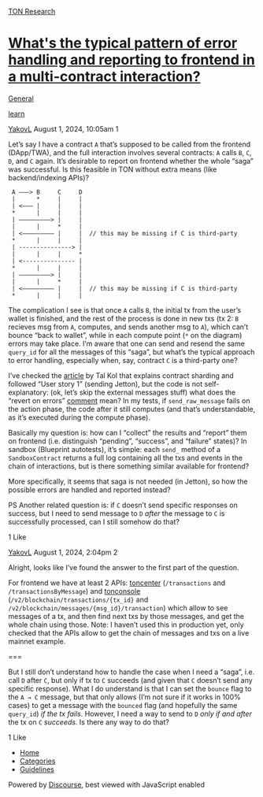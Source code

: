 [TON Research](/)

# [What's the typical pattern of error handling and reporting to frontend in a multi-contract interaction?](/t/whats-the-typical-pattern-of-error-handling-and-reporting-to-frontend-in-a-multi-contract-interaction/29651)

[General](/c/general/4) 

[learn](https://tonresear.ch/tag/learn)

    

[YakovL](https://tonresear.ch/u/YakovL)  August 1, 2024, 10:05am  1

Let’s say I have a contract `A` that’s supposed to be called from the frontend (DApp/TWA), and the full interaction involves several contracts: `A` calls `B`, `C`, `D`, and `C` again. It’s desirable to report on frontend whether the whole “saga” was successful. Is this feasible in TON without extra means (like backend/indexing APIs)?

```
 A –––> B     C     D
 |      *     |     |
 | <––– |     |     |
 *      |     |     |
 | –––––––––> |     |
 |      |     *     |
 | <––––––––– |     |  // this may be missing if C is third-party
 *      |     |     |
 | ---------------> |
 |      |     |     *
 | <--------------- |
 *      |     |     |
 | –––––––––> |     |
 |      |     *     |
 | <––––––––– |     |  // this may be missing if C is third-party
 *      |     |     |
```

The complication I see is that once `A` calls `B`, the initial tx from the user’s wallet is finished, and the rest of the process is done in new txs (tx 2: `B` recieves msg from `A`, computes, and sends another msg to `A`), which can’t bounce “back to wallet”, while in each compute point (`*` on the diagram) errors may take place. I’m aware that one can send and resend the same `query_id` for all the messages of this “saga”, but what’s the typical approach to error handling, especially when, say, contract `C` is a third-party one?

I’ve checked the [article](https://blog.ton.org/how-to-shard-your-ton-smart-contract-and-why-studying-the-anatomy-of-tons-jettons) by Tal Kol that explains contract sharding and followed “User story 1” (sending Jetton), but the code is not self-explanatory: (ok, let’s skip the external messages stuff) what does the “revert on errors” [comment](https://github.com/ton-blockchain/token-contract/blob/main/ft/jetton-wallet.fc#L96) mean? In my tests, if `send_raw_message` fails on the action phase, the code after it still computes (and that’s understandable, as it’s executed during the compute phase).

Basically my question is: how can I “collect” the results and “report” them on frontend (i.e. distinguish “pending”, “success”, and “failure” states)? In sandbox (Blueprint autotests), it’s simple: each `send_` method of a `SandboxContract` returns a full log containing all the txs and events in the chain of interactions, but is there something similar available for frontend?

More specifically, it seems that saga is not needed (in Jetton), so how the possible errors are handled and reported instead?

PS Another related question is: if `C` doesn’t send specific responses on success, but I need to send message to `D` _after_ the message to `C` is successfully processed, can I still somehow do that?

  1 Like

[YakovL](https://tonresear.ch/u/YakovL) August 1, 2024, 2:04pm  2

Alright, looks like I’ve found the answer to the first part of the question.

For frontend we have at least 2 APIs: [toncenter](https://toncenter.com/api/v3/) (`/transactions` and `/transactionsByMessage`) and [tonconsole](https://docs.tonconsole.com/tonapi/api-v2) (`/v2/blockchain/transactions/{tx_id}` and `/v2/blockchain/messages/{msg_id}/transaction`) which allow to see messages of a tx, and then find next txs by those messages, and get the whole chain using those. Note: I haven’t used this in production yet, only checked that the APIs allow to get the chain of messages and txs on a live mainnet example.

\===

But I still don’t understand how to handle the case when I need a “saga”, i.e. call `D` after `C`, but only if tx to `C` succeeds (and given that `C` doesn’t send any specific response). What I do understand is that I can set the `bounce` flag to the `A → C` message, but that only allows (I’m not sure if it works in 100% cases) to get a message with the `bounced` flag (and hopefully the same `query_id`) _if the tx fails_. However, I need a way to send to `D` _only if and after_ the tx on `C` _succeeds_. Is there any way to do that?

  1 Like

*   [Home](/)
*   [Categories](/categories)
*   [Guidelines](/guidelines)

Powered by [Discourse](https://www.discourse.org), best viewed with JavaScript enabled